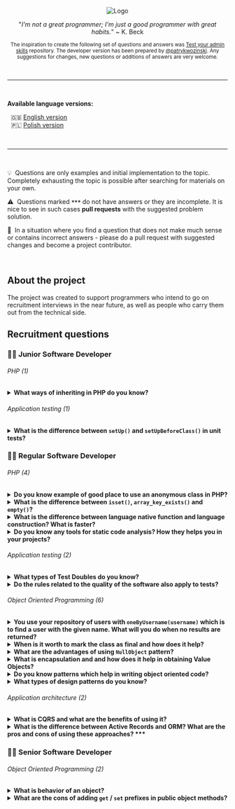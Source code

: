 <p align="center">
  <img src="https://kinsta.com/wp-content/uploads/2017/03/wordpress-developer.png" alt="Logo"/>
</p>

<p align="center">
  "<i>I'm not a great programmer; I'm just a good programmer with great habits.</i>" ~ K. Beck
</p>

<p align="center">
<sub>
  The inspiration to create the following set of questions and answers was <a href="https://github.com/trimstray/test-your-sysadmin-skills">Test your admin skills</a> repository. The developer version has been prepared by <a href="https://github.com/patrykwozinski">@patrykwozinski</a>. Any suggestions for changes, new questions or additions of answers are very welcome.
</sub>
</p>

<br>

***

<br>

<b>Available language versions:</b>
<p>
  &nbsp;&nbsp;🇬🇧 <a href="https://github.com/patrykwozinski/dev-recruitment/blob/master/README.md">English version</a>
  <br>
  &nbsp;&nbsp;🇵🇱 <a href="https://github.com/patrykwozinski/dev-recruitment/blob/master/translations/PL.md">Polish version</a>
</p>

<br>

***

<br>

:bulb: &nbsp;Questions are only examples and initial implementation to the topic. Completely exhausting the topic is possible after searching for materials on your own.

:warning: &nbsp;Questions marked **`***`** do not have answers or they are incomplete. It is nice to see in such cases **pull requests** with the suggested problem solution.

:vertical_traffic_light: &nbsp;In a situation where you find a question that does not make much sense or contains incorrect answers - please do a pull request with suggested changes and become a project contributor.

<br>

## About the project
The project was created to support programmers who intend to go on recruitment interviews in the near future, as well as people who carry them out from the technical side.

## Recruitment questions


### 👨‍🎓 Junior Software Developer

###### PHP (1)
<details>
<summary><b>What ways of inheriting in PHP do you know?</b></summary><br>

In a PHP exists inheriting by `extends` keyword from one class. We can also inherit from many places by `Trait`.  
</details>

###### Application testing (1)
<details>
  <summary><b>What is the difference between <code>setUp()</code> and <code>setUpBeforeClass()</code> in unit tests?</b></summary><br>
  
  - `setUp()`  method called before every unit test in class, everytime after test `tearDown()` is called
  - `setUpBeforeClass()` method called once before all tests in testing class, after all tests `tearDownAfterClass()` is called
</details>


### 👨‍💻 Regular Software Developer

###### PHP (4)

<details>
  <summary><b>Do you know example of good place to use an anonymous class in PHP?</b></summary><br>
  
  A great place to use an anonymous class are Stubs and other test doubles where we are not interrested which object is returned. For example `StubRepository` which implements interface of concrete repository depending on provided parameters can create specific needed anonymous class.
</details>

<details>
  <summary><b>What is the difference between <code>isset()</code>, <code>array_key_exists()</code> and <code>empty()</code>?</b></summary><br>
  
  - `isset()` checks if element exists and has value including: `0`, empty string, `false`; return `false` when value is `null`
  - `empty()` checks if element exists and is not empty and not zero value; return `true` for `null`, `0`, `false`, empty strings etc
  - `array_key_exists()` checks only if array has specific key
  
  `isset()` and `empty()` are language constructions. `array_key_exists()` is a function.
</details>

<details>
  <summary><b>What is the difference between language native function and language construction? What is faster?</b></summary><br>
  
  Native language functions are written in a specific programming language and are definitely slower than language constructs that are written in the language in which the language itself was created. For PHP this is C.
</details>

<details>
  <summary><b>Do you know any tools for static code analysis? How they helps you in your projects?</b></summary><br>

  Tools for static code analysis in PHP examples:
  - PHPstan
  - PHPMetrics

  Thanks to them, you can find many errors that do not even require the launch of applications or tests. They detect problems in the code and indicate ways to improve them. Static code analysis tools also help in learning new languages.
</details>


###### Application testing (2)

<details>
  <summary><b>What types of Test Doubles do you know?</b></summary><br>

  Dummy, Fake, Stub, Spy, Mock. They are used to plug the implementation.
</details>

<details>
  <summary><b>Do the rules related to the quality of the software also apply to tests?</b></summary><br>
  
  Yes, the quality of the tests is as important as the quality of the application. It is also worth putting a lot of effort into their proper preparation, because poor quality tests are expensive to maintain and cause many problems.
  </details>

###### Object Oriented Programming (6)

<details>
  <summary><b>You use your repository of users with <code>oneByUsername(username)</code> which is to find a user with the given name. What will you do when no results are returned?</b></summary><br>
  
The best way is to throw an exception, because the user's search assumption is not really met. Another way is returning `null` value. Anwers like: empty user object, empty list, empty array or `false` are incorrect.
</details>
  
 <details>
  <summary><b>When is it worth to mark the class as final and how does it help?</b></summary><br>
  
 At the moment when the class is already concrete - it inherits from the abstract or implements the interface. This blocks unnecessary levels of inheritance and forces the composition.
</details> 

<details>
  <summary><b>What are the advantages of using <code>NullObject</code> pattern?</b></summary><br>
  
  **NullObject** pattern is a great tool to fight with ubiquitous nulls, `NullPointerException` and creating useless if statements.
</details>

<details>
  <summary><b>What is encapsulation and and how does it help in obtaining Value Objects?</b></summary><br>
  
  Value Objects hides implementation of native language functions by using behaviors. They give a higher level of abstraction. Thanks to Value Objects, we are able to determine the specific level of natural language that we will use during application development.
</details>  

<details>
  <summary><b>Do you know patterns which help in writing object oriented code?</b></summary><br>
  
  One of the sets of principles related to OOP is **GRASP** - General Responsibility Assignment Software Principles, which consists of nine rules about how to design a code and answer the questions: where to put some responsibility, who to assign responsibility to, how to manage dependencies and many more.
</details>

<details>
  <summary><b>What types of design patterns do you know?</b></summary><br>
  
  Design patterns are divided into three types:
  - **creational patterns**
  - **structural patterns**
  - **behavioral patterns**
</details>

###### Application architecture (2)

<details>
  <summary><b>What is CQRS and what are the benefits of using it?</b></summary><br>
  
  **Command-Query Responsibility Segregation** is a separation of the model into read model and write model. Using CQRS we create `Commands` and `Queries`. Command is never returns anything and query only ask for something - it never modifies data.
</details>

<details>
  <summary><b>What is the difference between Active Records and ORM? What are the pros and cons of using these approaches? ***</b></summary><br>
  
  :warning: Missing answer. Create a pull request and become a contributor!
</details>


### 👨‍🏫 Senior Software Developer

###### Object Oriented Programming (2)

<details>
  <summary><b>What is behavior of an object?</b></summary><br>  

  Behavior of an object is a thing possible to the living creature. For example `document->reassign(owner)` - we can reassign new owner of a document. Getting and setting this information is not a behavior.
</details>

<details>
  <summary><b>What are the cons of adding <code>get</code> / <code>set</code> prefixes in public object methods?</b></summary><br>
  
  Adding prefixes such as `get` or `set` blocks us from being able to read the responsibility of classes and their characteristics. Getters and setters are procedural approach and are an incorrect habit that results in too much information being sent out of the class. Public methods should describe available interactions with an object and present his features.
</details>
